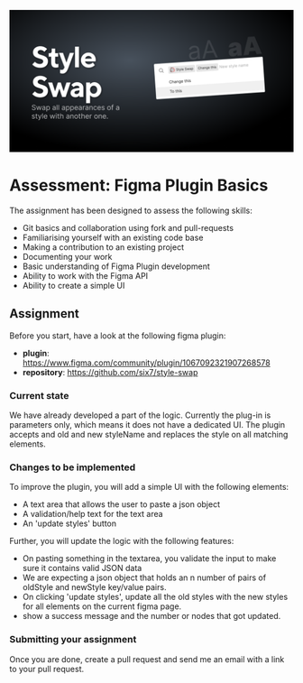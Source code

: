 ![image](https://github.com/six7/style-swap/blob/main/coverart.png?raw=true)
# Assessment: Figma Plugin Basics
The assignment has been designed to assess the following skills:
- Git basics and collaboration using fork and pull-requests
- Familiarising yourself with an existing code base
- Making a contribution to an existing project
- Documenting your work
- Basic understanding of Figma Plugin development
- Ability to work with the Figma API
- Ability to create a simple UI

## Assignment
Before you start, have a look at the following figma plugin:

- **plugin**: https://www.figma.com/community/plugin/1067092321907268578
- **repository**: https://github.com/six7/style-swap

### Current state
We have already developed a part of the logic. Currently the plug-in is parameters only, which means it does not have a dedicated UI. 
The plugin accepts and old and new styleName and replaces the style on all matching elements.

### Changes to be implemented
To improve the plugin, you will add a simple UI with the following elements:
- A text area that allows the user to paste a json object
- A validation/help text for the text area
- An 'update styles' button

Further, you will update the logic with the following features:
- On pasting something in the textarea, you validate the input to make sure it contains valid JSON data
- We are expecting a json object that holds an n number of pairs of oldStyle and newStyle key/value pairs.
- On clicking 'update styles', update all the old styles with the new styles for all elements on the current figma page.
- show a success message and the number or nodes that got updated.

### Submitting your assignment
Once you are done, create a pull request and send me an email with a link to your pull request.
